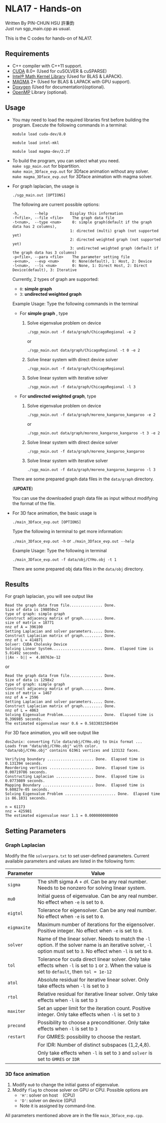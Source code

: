 # NLA17 - Hands-on
Written By PIN-CHUN HSU 許秉鈞  
Just run sgp_main.cpp as usual.


This is the C codes for hands-on of NLA17.


## Requirements
* C++ compiler with C++11 support.
* [CUDA](https://developer.nvidia.com/cuda-zone) 8.0+ (Used for cuSOLVER & cuSPARSE)
* [Intel&reg; Math Kernel Library](https://software.intel.com/en-us/intel-mkl) (Used for BLAS & LAPACK).
* [MAGMA](http://icl.cs.utk.edu/magma/) 2+ (Used for BLAS & LAPACK with GPU support).
* [Doxygen](http://www.stack.nl/~dimitri/doxygen/) (Used for documentation)(optional).
* [OpenMP](http://openmp.org) Library (optional).

## Usage
* You may need to load the required libraries first before building the program. Execute the following commands in a terminal:

	`module load cuda-dev/8.0`
	
	`module load intel-mkl`
	
	`module load magma-dev/2.2f`  

<!-- 
* To build the program, simply type `make` in terminal. After typing `make`, you will see the following

	```
	g++ -c sgp_main.cpp -I include -O3 -m64 -std=c++11 -I/opt/intel/mkl/include
	g++ -c src/core/read_graph.cpp -I include -O3 -m64 -std=c++11 -I/opt/intel/mkl/include -I/usr/local/cuda-8.0/include
	g++ -c src/core/graph_adjacency.cpp -I include -O3 -m64 -std=c++11 -I/opt/intel/mkl/include -I/usr/local/cuda-8.0/include
	g++ -c src/core/graph_laplacian.cpp -I include -O3 -m64 -std=c++11 -I/opt/intel/mkl/include -I/usr/local/cuda-8.0/include
	g++ -c src/cuda/solve_shiftevp_cuda.cpp -I include -O3 -m64 -std=c++11 -I/opt/intel/mkl/include -I/usr/local/cuda-8.0/include
	g++ -c src/core/map_boundary.cpp -I include -O3 -m64 -std=c++11 -I/opt/intel/mkl/include -I/usr/local/cuda-8.0/include
	g++ -c src/core/read_args.cpp -I include -O3 -m64 -std=c++11 -I/opt/intel/mkl/include -I/usr/local/cuda-8.0/include
	g++ -c src/core/read_object.cpp -I include -O3 -m64 -std=c++11 -I/opt/intel/mkl/include -I/usr/local/cuda-8.0/include
	g++ -c src/core/reorder_vertex.cpp -I include -O3 -m64 -std=c++11 -I/opt/intel/mkl/include -I/usr/local/cuda-8.0/include
	g++ -c src/sparse/construct_laplacian_sparse.cpp -I include -O3 -m64 -std=c++11 -I/opt/intel/mkl/include -I/usr/local/cuda-8.0/include
	g++ -c src/sparse/solve_harmonic_sparse.cpp -I include -O3 -m64 -std=c++11 -I/opt/intel/mkl/include -I/usr/local/cuda-8.0/include
	g++ -c src/sparse/verify_boundary_sparse.cpp -I include -O3 -m64 -std=c++11 -I/opt/intel/mkl/include -I/usr/local/cuda-8.0/include
	g++ -c src/core/set_graph_type.cpp -I include -O3 -m64 -std=c++11 -I/opt/intel/mkl/include -I/usr/local/cuda-8.0/include
	g++ sgp_main.o -o sgp_main.out read_graph.o graph_adjacency.o graph_laplacian.o solve_shiftevp_cuda.o map_boundary.o read_args.o read_object.o reorder_vertex.o construct_laplacian_sparse.o solve_harmonic_sparse.o verify_boundary_sparse.o set_graph_type.o -O3 -m64 -std=c++11 -L/opt/intel/mkl/lib/intel64 -lmkl_intel_lp64 -lmkl_sequential -lmkl_core -lpthread -lm -ldl -lcudart -lcublas -lcufft -lcusolver -lcusparse -lgomp -lm -ldl
	g++ -c main_3Dface_evp.cpp -I include -O3 -m64 -std=c++11 -I/opt/intel/mkl/include
	g++ main_3Dface_evp.o -o main_3Dface_evp.out read_graph.o graph_adjacency.o graph_laplacian.o solve_shiftevp_cuda.o map_boundary.o read_args.o read_object.o reorder_vertex.o construct_laplacian_sparse.o solve_harmonic_sparse.o verify_boundary_sparse.o set_graph_type.o -O3 -m64 -std=c++11 -L/opt/intel/mkl/lib/intel64 -lmkl_intel_lp64 -lmkl_sequential -lmkl_core -lpthread -lm -ldl -lcudart -lcublas -lcufft -lcusolver -lcusparse -lgomp -lm -ldl
	``` -->
* To build the program, you can select what you need.  
`make sgp_main.out` for bipartition.  
`make main_3Dface_evp.out` for 3Dface animation without any solver.  
`make magma_3Dface_evp.out` for 3Dface animation with magma solver.  

* For graph laplacian, the usage is

	`./sgp_main.out [OPTIONS]`
	
	The following are current possible options:
	
	```
	-h,       --help          Display this information
  -f<file>, --file <file>    The graph data file
  -t<num>,  --type <num>     0: simple graph(default if the graph data has 2 columns),
                              1: directed (multi) graph (not supported yet)
                              2: directed weighted graph (not supported yet)
                              3: undirected weighted graph (default if the graph data has 3 columns)
  -p<file>, --para <file>    The parameter setting file
  -e<num>,  --evp <num>      0: None(default), 1: Host, 2: Device
  -l<num>,  --ls <num>       0: None, 1: Direct Host, 2: Direct Device(default), 3: Iterative
  ```
	
	Currently, 2 types of graph are supported:
	* `0`: __simple graph__
	* `3`: __undirected weighted graph__

	Example Usage: Type the following commands in the terminal
	
	* For __simple graph__ , type
		1. Solve eigenvalue problem on device
	
			`./sgp_main.out -f data/graph/ChicagoRegional -e 2`
			
			or
			
			`./sgp_main.out data/graph/ChicagoRegional -t 0 -e 2`
			
		2. Solve linear system with direct device solver

			`./sgp_main.out -f data/graph/ChicagoRegional`
			
		3. Solve linear system with iterative solver
		
			`./sgp_main.out -f data/graph/ChicagoRegional -l 3`
		
	* For __undirected weighted graph__, type
	
		1. Solve eigenvalue problem on device
	
			`./sgp_main.out -f data/graph/moreno_kangaroo_kangaroo -e 2`
			
			or
			
			`./sgp_main.out data/graph/moreno_kangaroo_kangaroo -t 3 -e 2`
			
		2. Solve linear system with direct device solver

			`./sgp_main.out -f data/graph/moreno_kangaroo_kangaroo`
			
		3. Solve linear system with iterative solver
		
			`./sgp_main.out -f data/graph/moreno_kangaroo_kangaroo -l 3`

	
	There are some prepared graph data files in the `data/graph` directory. 

	(__UPDATE__)
	
	You can use the downloaded graph data file as input without modifying the format of the file.

* For 3D face animation, the basic usage is

	`./main_3Dface_evp.out [OPTIONS]`

	Type the following in terminal to get more information:
	
	`./main_3Dface_evp.out -h` or `./main_3Dface_evp.out --help`
	
	Example Usage: Type the following in terminal
	
	`./main_3Dface_evp.out -f data/obj/CYHo.obj -t 1`
	
	There are some prepared obj data files in the `data/obj` directory.

## Results
For graph laplacian, you will see output like

```
Read the graph data from file............... Done.  
Size of data is 198050x2
type of graph: simple graph
Construct adjacency matrix of graph......... Done.  
size of matrix = 18771
nnz of A = 396100
Setting Laplacian and solver parameters..... Done.  
Construct Laplacian matrix of graph......... Done.  
nnz of L = 414871
Solver: CUDA Cholesky Device
Solving Linear System....................... Done.  Elapsed time is 5.01492 seconds.
||Ax - b|| =  4.80763e-12
```
or

```
Read the graph data from file............... Done.  
Size of data is 1298x2
type of graph: simple graph
Construct adjacency matrix of graph......... Done.  
size of matrix = 1467
nnz of A = 2596
Setting Laplacian and solver parameters..... Done.  
Construct Laplacian matrix of graph......... Done.  
nnz of L = 4063
Solving Eigenvalue Problem.................. Done.  Elapsed time is 0.396985 seconds.
The estimated eigenvalue near 0.6 = 0.5833032584504
```

For 3D face animation,  you will see output like

```
dos2unix: converting file data/obj/CYHo.obj to Unix format ...
Loads from "data/obj/CYHo.obj" with color.
"data/obj/CYHo.obj" contains 61961 vertices and 123132 faces.

Verifying boundary ..................... Done.  Elapsed time is 0.131394 seconds.
Reordering vertices .................... Done.  Elapsed time is 0.00719786 seconds.
Constructing Laplacian ................. Done.  Elapsed time is 0.0773089 seconds.
Mapping Boundary ....................... Done.  Elapsed time is 9.60827e-05 seconds.
Solving Eigenvalue Problem ....................... Done.  Elapsed time is 86.1831 seconds.

n = 61173
nnz = 425981
The estimated eigenvalue near 1.1 = 0.0000000000000
```

## Setting Parameters
### __Graph Laplacian__

Modify the file `solverpara.txt` to set user-defined parameters. Current available parameters and values are listed in the following form:

| Parameter | Value |
| --------- | ----- |
| `sigma`   | The shift sigma $A+\sigma I$. Can be any real number. Needs to be nonzero for solving linear system.|
| `mu0` | Initial guess of eigenvalue. Can be any real number. No effect when `-e` is set to `0`. |
| `eigtol` | Tolerance for eigensolver.  Can be any real number. No effect when `-e` is set to `0`. |
| `eigmaxite` | Maximum number of iterations for the eigensolver. Positive integer. No effect when `-e` is set to `0`. |
| `solver` | Name of the linear solver. Needs to match the `-l` option. If the solver name is an iterative solver, `-l` option must set to `3`. No effect when `-l` is set to `0`. |
| `tol` | Tolerance for cuda direct linear solver. Only take effects when `-l` is set to `1` or `2`. When the value is set to `default`, then `tol = 1e-12` |
| `atol` | Absolute residual for iterative linear solver. Only take effects when `-l` is set to `3` |
| `rtol` | Relative residual for iterative linear solver. Only take effects when `-l` is set to `3` |
| `maxiter` | Set an upper limit for the iteration count. Positive integer. Only take effects when `-l` is set to `3` |
| `precond` | Possibility to choose a preconditioner. Only take effects when `-l` is set to `3`|
| `restart` | For GMRES: possibility to choose the restart.|                                       
|           | For IDR: Number of distinct subspaces (1,2,4,8). 
|           | Only take effects when `-l` is set to `3` and `solver` is set to `GMRES` or `IDR` |

### __3D face animation__

1. Modify `mu0` to change the initial guess of eigenvalue.
2. Modify `flag` to choose solver on GPU or CPU. Possible options are
	* `'H'`: solver on host &nbsp;&nbsp;&nbsp;(CPU)
	* `'D'`: solver on device    (GPU)
	* Note it is assigned by command-line.

All parameters mentioned above are in the file `main_3Dface_evp.cpp`.